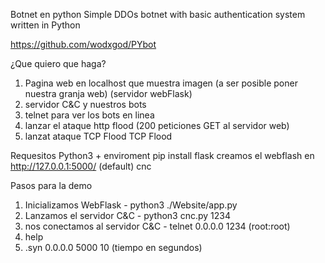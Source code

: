 
Botnet en python
    Simple DDOs botnet with basic authentication system written in Python

https://github.com/wodxgod/PYbot


¿Que quiero que haga?
 1. Pagina web en localhost que muestra imagen (a ser posible poner nuestra granja web) (servidor webFlask)
 2. servidor C&C y nuestros bots
 3. telnet para ver los bots en linea 
 4. lanzar el ataque http flood (200 peticiones GET al servidor web)
 5. lanzat ataque TCP Flood
TCP Flood 


Requesitos
 Python3 + enviroment
 pip install flask
 creamos el webflash en http://127.0.0.1:5000/ (default)
 cnc 

Pasos para la demo
1. Inicializamos WebFlask - python3 ./Website/app.py
2. Lanzamos el servidor C&C - python3 cnc.py 1234
3. nos conectamos al servidor C&C - telnet 0.0.0.0 1234 (root:root)
4. help
5. .syn 0.0.0.0 5000 10 (tiempo en segundos)
